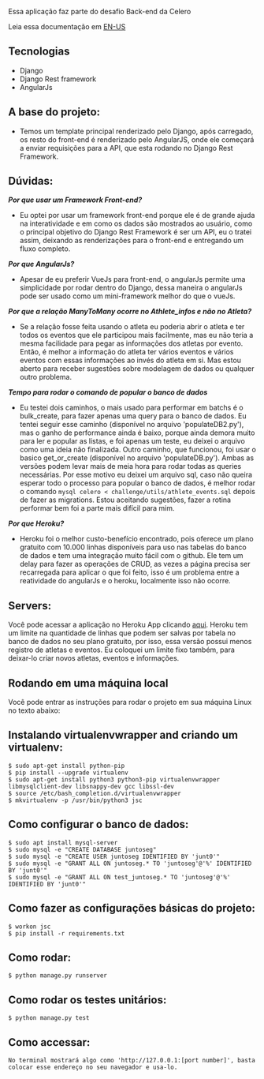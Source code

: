 Essa aplicação faz parte do desafio Back-end da Celero

Leia essa documentação em [EN-US](README.md)

## Tecnologias
* Django
* Django Rest framework
* AngularJs

## A base do projeto:
* Temos um template principal renderizado pelo Django, após carregado, os resto do front-end é renderizado pelo AngularJS, onde ele começará a enviar requisições para a API, que esta rodando no Django Rest Framework.


## Dúvidas:
***Por que usar um Framework Front-end?***
* Eu optei por usar um framework front-end porque ele é de grande ajuda na interatividade e em como os dados são mostrados ao usuário, como o principal objetivo do Django Rest Framework é ser um API, eu o tratei assim, deixando as renderizações para o front-end e entregando um fluxo completo.

***Por que AngularJs?***
* Apesar de eu preferir VueJs para front-end, o angularJs permite uma simplicidade por rodar dentro do Django, dessa maneira o angularJs pode ser usado como um mini-framework melhor do que o vueJs.

***Por que a relação ManyToMany ocorre no Athlete_infos e não no Atleta?***
* Se a relação fosse feita usando o atleta eu poderia abrir o atleta e ter todos os eventos que ele participou mais facilmente, mas eu não teria a mesma facilidade para pegar as informações dos atletas por evento. Então, é melhor a informação do atleta ter vários eventos e vários eventos com essas informações ao invés do atleta em si. Mas estou aberto para receber sugestões sobre modelagem de dados ou qualquer outro problema.

***Tempo para rodar o comando de popular o banco de dados***
* Eu testei dois caminhos, o mais usado para performar em batchs é o bulk_create, para fazer apenas uma query para o banco de dados. Eu tentei seguir esse caminho (disponível no arquivo 'populateDB2.py'), mas o ganho de performance ainda é baixo, porque ainda demora muito para ler e popular as listas, e foi apenas um teste, eu deixei o arquivo como uma ideia não finalizada. Outro caminho, que funcionou, foi usar o basico get_or_create (disponível no arquivo 'populateDB.py'). Ambas as versões podem levar mais de meia hora para rodar todas as queries necessárias. Por esse motivo eu deixei um arquivo sql, caso não queira esperar todo o processo para popular o banco de dados, é melhor rodar o comando `mysql celero < challenge/utils/athlete_events.sql` depois de fazer as migrations. Estou aceitando sugestões,  fazer a rotina performar bem foi a parte mais difícil para mim.

***Por que Heroku?***
* Heroku foi o melhor custo-benefício encontrado, pois oferece um plano gratuito com 10.000 linhas disponíveis para uso nas tabelas do banco de dados e tem uma integração muito fácil com o github. Ele tem um delay para fazer as operações de CRUD, as vezes a página precisa ser recarregada para aplicar o que foi feito, isso é um problema entre a reatividade do angularJs e o heroku, localmente isso não ocorre.


## Servers:
Você pode acessar a aplicação no Heroku App clicando [aqui](https://challenge-celero.herokuapp.com/).
Heroku tem um limite na quantidade de linhas que podem ser salvas por tabela no banco de dados no seu plano gratuito, por isso, essa versão possui menos registro de atletas e eventos. Eu coloquei um limite fixo também, para deixar-lo criar novos atletas, eventos e informações.

## Rodando em uma máquina local
Você pode entrar as instruções para rodar o projeto em sua máquina Linux no texto abaixo:

## Instalando virtualenvwrapper and criando um virtualenv:
    $ sudo apt-get install python-pip
    $ pip install --upgrade virtualenv
    $ sudo apt-get install python3 python3-pip virtualenvwrapper libmysqlclient-dev libsnappy-dev gcc libssl-dev
    $ source /etc/bash_completion.d/virtualenvwrapper
    $ mkvirtualenv -p /usr/bin/python3 jsc

## Como configurar o banco de dados:
    $ sudo apt install mysql-server
    $ sudo mysql -e "CREATE DATABASE juntoseg"
    $ sudo mysql -e "CREATE USER juntoseg IDENTIFIED BY 'junt0'"
    $ sudo mysql -e "GRANT ALL ON juntoseg.* TO 'juntoseg'@'%' IDENTIFIED BY 'junt0'"
    $ sudo mysql -e "GRANT ALL ON test_juntoseg.* TO 'juntoseg'@'%' IDENTIFIED BY 'junt0'"

## Como fazer as configurações básicas do projeto:
    $ workon jsc
    $ pip install -r requirements.txt

## Como rodar:
    $ python manage.py runserver

## Como rodar os testes unitários:
    $ python manage.py test

## Como accessar:
    No terminal mostrará algo como 'http://127.0.0.1:[port number]', basta colocar esse endereço no seu navegador e usa-lo.
